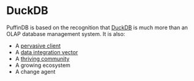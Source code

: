 # DuckDB

PuffinDB is based on the recognition that [DuckDB](https://duckdb.org/) is much more than an OLAP database management system. It is also:

- A [pervasive client](Clientless.md)
- A [data integration vector](../EDDI.md)
- A [thriving community](https://github.com/duckdb/duckdb)
- A growing ecosystem
- A change agent
